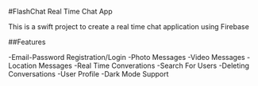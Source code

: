 #FlashChat Real Time Chat App

This is a swift project to create a real time chat application using Firebase

##Features

-Email-Password Registration/Login
-Photo Messages
-Video Messages
-Location Messages
-Real Time Converations
-Search For Users
-Deleting Conversations
-User Profile
-Dark Mode Support
